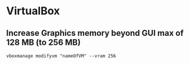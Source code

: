 # VirtualBox

## Increase Graphics memory beyond GUI max of 128 MB (to 256 MB)

```
vboxmanage modifyvm "nameOfVM" --vram 256
```
